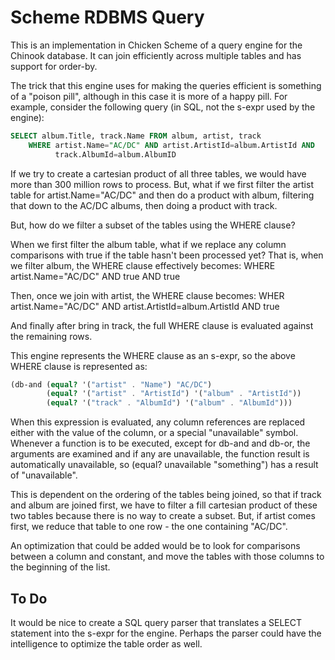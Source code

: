 # Scheme RDBMS Query

This is an implementation in Chicken Scheme of a query engine
for the Chinook database. It can join efficiently across multiple
tables and has support for order-by.

The trick that this engine uses for making the queries efficient
is something of a "poison pill", although in this case it is more
of a happy pill. For example, consider the following query (in SQL,
not the s-expr used by the engine):
```sql
SELECT album.Title, track.Name FROM album, artist, track 
    WHERE artist.Name="AC/DC" AND artist.ArtistId=album.ArtistId AND
          track.AlbumId=album.AlbumID
```

If we try to create a cartesian product of all three tables, we would
have more than 300 million rows to process. But, what if we first filter
the artist table for artist.Name="AC/DC" and then do a product with
album, filtering that down to the AC/DC albums, then doing a product
with track.

But, how do we filter a subset of the tables using the WHERE clause?

When we first filter the album table, what if we replace any column
comparisons with true if the table hasn't been processed yet? That is,
when we filter album, the WHERE clause effectively becomes:
WHERE artist.Name="AC/DC" AND true AND true

Then, once we join with artist, the WHERE clause becomes:
WHER artist.Name="AC/DC" AND artist.ArtistId=album.ArtistId AND true

And finally after bring in track, the full WHERE clause is evaluated
against the remaining rows.

This engine represents the WHERE clause as an s-expr, so the above WHERE
clause is represented as:
```scheme
(db-and (equal? '("artist" . "Name") "AC/DC") 
        (equal? '("artist" . "ArtistId") '("album" . "ArtistId"))
        (equal? '("track" . "AlbumId") '("album" . "AlbumId")))
```

When this expression is evaluated, any column references are replaced
either with the value of the column, or a special "unavailable" symbol.
Whenever a function is to be executed, except for db-and and db-or, the
arguments are examined and if any are unavailable, the function result
is automatically unavailable, so (equal? unavailable "something") has
a result of "unavailable".

This is dependent on the ordering of the tables being joined, so that
if track and album are joined first, we have to filter a fill cartesian
product of these two tables because there is no way to create a subset.
But, if artist comes first, we reduce that table to one row - the one
containing "AC/DC".

An optimization that could be added would be to look for comparisons
between a column and constant, and move the tables with those columns
to the beginning of the list.

## To Do

It would be nice to create a SQL query parser that translates a SELECT
statement into the s-expr for the engine. Perhaps the parser could have
the intelligence to optimize the table order as well.
